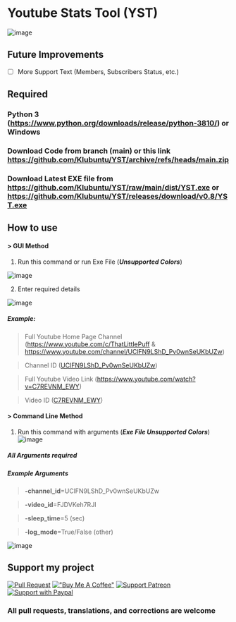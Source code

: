 # Youtube Stats Tool (YST)
![image](https://user-images.githubusercontent.com/49614906/152023865-ceecfad5-41a7-4f53-a10e-3db8513a6d58.png)

## Future Improvements
- [ ] More Support Text (Members, Subscribers Status, etc.)

## Required
### Python 3 (https://www.python.org/downloads/release/python-3810/) or Windows
### Download Code from branch (main) or this link https://github.com/Klubuntu/YST/archive/refs/heads/main.zip
### Download Latest EXE file from https://github.com/Klubuntu/YST/raw/main/dist/YST.exe or https://github.com/Klubuntu/YST/releases/download/v0.8/YST.exe
## How to use
#### > GUI Method
1. Run this command or run Exe File (***Unsupported Colors***)

![image](https://user-images.githubusercontent.com/49614906/152025045-569a8754-a0dc-4ba8-a1d2-fae80fb98552.png)

2. Enter required details

![image](https://user-images.githubusercontent.com/49614906/152025437-de53946b-7d6a-4e33-9960-832ab68f0218.png)

##### Example:
> Full Youtube Home Page Channel (https://www.youtube.com/c/ThatLittlePuff & https://www.youtube.com/channel/UClFN9LShD_Pv0wnSeUKbUZw)

> Channel ID ([UClFN9LShD_Pv0wnSeUKbUZw](UClFN9LShD_Pv0wnSeUKbUZw))

> Full Youtube Video Link (https://www.youtube.com/watch?v=C7REVNM_EWY)

> Video ID ([C7REVNM_EWY](C7REVNM_EWY))
#### > Command Line Method
1. Run this command with arguments (***Exe File Unsupported Colors***)
![image](https://user-images.githubusercontent.com/49614906/152027589-b2fb6316-76a0-44eb-8333-d8d2e7f7efeb.png)
##### All Arguments required
##### Example Arguments
> **-channel_id**=UClFN9LShD_Pv0wnSeUKbUZw

> **-video_id**=FJDVKeh7RJI

> **-sleep_time**=5 (sec)

> **-log_mode**=True/False (other)

![image](https://user-images.githubusercontent.com/49614906/152028676-13bd4e4e-784b-4b76-9df2-7dc8170f7e01.png)


## Support my project
[![Pull Request](https://user-images.githubusercontent.com/49614906/152113247-446adc4a-ca88-4b36-a863-f5c6bdb78d5d.png)](https://github.com/Klubuntu/YST/pulls)
[!["Buy Me A Coffee"](https://www.buymeacoffee.com/assets/img/custom_images/orange_img.png)](https://www.buymeacoffee.com/klubuntu)
[![Support Patreon](https://user-images.githubusercontent.com/49614906/152114227-4f124647-e6d2-4bd4-b393-5295d2f9907e.png)](https://patreon.com/klubuntu)
[![Support with Paypal](https://user-images.githubusercontent.com/49614906/152120797-a16ae87e-81ff-46ee-aefe-423822aed516.png)](https://beta.klubuntu.eu.org/support/paypal)
### All pull requests, translations, and corrections are welcome
